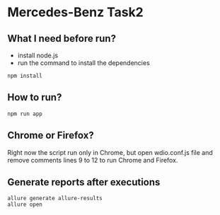 # Mercedes-Benz Task2

## What I need before run?

- install node.js
- run the command to install the dependencies
```
npm install
```

## How to run?
```
npm run app
```

## Chrome or Firefox?
Right now the script run only in Chrome, but open wdio.conf.js file and remove comments lines 9 to 12 to run Chrome and Firefox.  

## Generate reports after executions
```
allure generate allure-results
allure open
```
